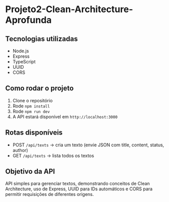 # Projeto2-Clean-Architecture-Aprofunda

## Tecnologias utilizadas
- Node.js
- Express
- TypeScript
- UUID
- CORS

## Como rodar o projeto

1. Clone o repositório
2. Rode `npm install`
3. Rode `npm run dev`
4. A API estará disponível em `http://localhost:3000`

## Rotas disponíveis

- POST `/api/texts` → cria um texto (envie JSON com title, content, status, author)
- GET `/api/texts` → lista todos os textos

## Objetivo da API

API simples para gerenciar textos, demonstrando conceitos de Clean Architecture, uso de Express, UUID para IDs automáticos e CORS para permitir requisições de diferentes origens.
